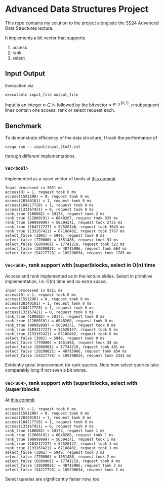 # Advanced Data Structures Project

This repo contains my solution to the project alongisde the SS24 Advanced Data Structures lecture.

It implements a bit vector that supports

1. access
2. rank
3. select

## Input Output

Invocation via 

`executable input_file output_file`

Input is an integer $n \in \mathbb{N}$ followed by the bitvector $a \in 2^{\{0,1\}}$.
$n$ subsequent lines contain one access, rank or select request each.

## Benchmark

To demonstrate efficiency of the data structure, I track the performance of

`cargo run -- input/input_2to27.txt`

through different implementations.

### `Vec<bool>`

Implemented as a naive vector of bools at [this commit](43ced597af43ab76a210e371fef0ed39ee8cd659).

```
Input processed in 2031 ms
access(0) = 1, request took 0 ms
access(1591298) = 0, request took 0 ms
access(28340101) = 1, request took 0 ms
access(104217728) = 1, request took 0 ms
access(133167421) = 0, request took 0 ms
rank_true (100002) = 50173, request took 2 ms
rank_true (12000101) = 6048267, request took 329 ms
rank_true (99999999) = 50394371, request took 2735 ms
rank_true (104217727) = 52520146, request took 3043 ms
rank_true (133167421) = 67108402, request took 3767 ms
select_false (3001) = 5948, request took 0 ms
select_false (770000) = 1551486, request took 31 ms
select_false (8800901) = 17741219, request took 322 ms
select_false (20200021) = 40715986, request took 664 ms
select_false (54217728) = 109298034, request took 1785 ms
```

### `Vec<u64>`, rank support with (super)blocks, select in O(n) time

Access and rank implemented as in the lecture slides.
Select in primitive implementation, i.e. O(n) time and no extra space.

```
Input processed in 8211 ms
access(0) = 1, request took 0 ms
access(1591298) = 0, request took 0 ms
access(28340101) = 1, request took 0 ms
access(104217728) = 1, request took 0 ms
access(133167421) = 0, request took 0 ms
rank_true (100002) = 50173, request took 0 ms
rank_true (12000101) = 6048268, request took 0 ms
rank_true (99999999) = 50394371, request took 0 ms
rank_true (104217727) = 52520147, request took 0 ms
rank_true (133167421) = 67108402, request took 0 ms
select_false (3001) = 5948, request took 0 ms
select_false (770000) = 1551486, request took 34 ms 
select_false (8800901) = 17741219, request took 401 ms 
select_false (20200021) = 40715986, request took 854 ms 
select_false (54217728) = 109298034, request took 2342 ms 
```

Evidently great improvement for rank queries.
Note how select queries take comparably long if not even a bit worse.

### `Vec<u64>`, rank support with (super)blocks, select with (super)blocks

At [this commit](2f6ce1c4d91a0d17f5aeb5fae0c33af24b88fc68).

```
access(0) = 1, request took 0 ms 
access(1591298) = 0, request took 0 ms
access(28340101) = 1, request took 0 ms
access(104217728) = 1, request took 0 ms
access(133167421) = 0, request took 0 ms
rank_true (100002) = 50173, request took 1 ms
rank_true (12000101) = 6048268, request took 1 ms
rank_true (99999999) = 50394371, request took 1 ms
rank_true (104217727) = 52520147, request took 1 ms
rank_true (133167421) = 67108402, request took 1 ms
select_false (3001) = 5948, request took 3 ms 
select_false (770000) = 1551486, request took 2 ms
select_false (8800901) = 17741219, request took 4 ms
select_false (20200021) = 40715986, request took 3 ms
select_false (54217728) = 109298034, request took 2 ms
```

Select queries are significantly faster now, too.